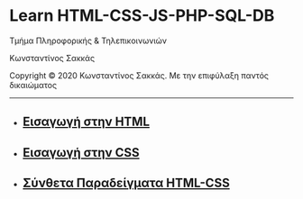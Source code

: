 <html>
<head>
<style>
.ml2 {
  font-weight: 900;
  font-size: 2.5em;
}
.ml2 .letter {
  display: inline-block;
  line-height: 1em;
}
</style>
</head>
<body>
<h1> Learn HTML-CSS-JS-PHP-SQL-DB</h1>
<p> Τμήμα Πληροφορικής & Τηλεπικοινωνιών </p>
<p> Κωνσταντίνος Σακκάς</p>
<p>Copyright © 2020 Κωνσταντίνος Σακκάς. Με την επιφύλαξη παντός δικαιώματος</p>

<hr>  
  

<ul>
  <li><a href="Εισαγωγή στην HTML" target="_blank"><h2>Εισαγωγή στην HTML</h2></a></li>
  <li><a href="Εισαγωγή στην CSS" target="_blank"><h2>Εισαγωγή στην CSS</h2></a></li>
  <li><a href="Σύνθετα Παραδείγματα HTML-CSS" target="_blank"><h2>Σύνθετα Παραδείγματα HTML-CSS</h2></a></li>

 </ul>



<script src="https://cdnjs.cloudflare.com/ajax/libs/animejs/2.0.2/anime.min.js"></script>


 <script>
// Wrap every letter in a span
var textWrapper = document.querySelector('.ml2');
textWrapper.innerHTML = textWrapper.textContent.replace(/\S/g, "<span class='letter'>$&</span>");

anime.timeline({loop: true})
  .add({
    targets: '.ml2 .letter',
    scale: [4,1],
    opacity: [0,1],
    translateZ: 0,
    easing: "easeOutExpo",
    duration: 950,
    delay: (el, i) => 70*i
  }).add({
    targets: '.ml2',
    opacity: 0,
    duration: 1000,
    easing: "easeOutExpo",
    delay: 1000
  });
</script>
</body>
</html>
